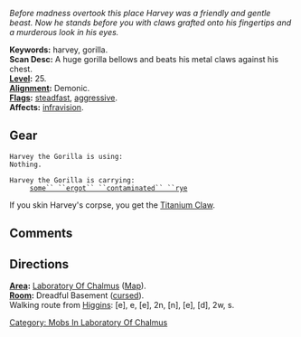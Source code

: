 *Before madness overtook this place Harvey was a friendly and gentle
beast. Now he stands before you with claws grafted onto his fingertips
and a murderous look in his eyes.*

**Keywords:** harvey, gorilla.  
**Scan Desc:** A huge gorilla bellows and beats his metal claws against
his chest.  
**[Level](Level "wikilink"):** 25.  
**[Alignment](Alignment "wikilink"):** Demonic.  
**[Flags](:Category:_Mob_Types "wikilink"):**
[steadfast](Sentinel_Mobs "wikilink"),
[aggressive](Aggressive_Mobs "wikilink").  
**Affects:** [infravision](Infravision "wikilink").  

## Gear

`Harvey the Gorilla is using:`  
`Nothing.`

`Harvey the Gorilla is carrying:`  
`     `[`some`` ``ergot`` ``contaminated`` ``rye`](Ergot_Contaminated_Rye "wikilink")

If you skin Harvey's corpse, you get the [Titanium
Claw](Titanium_Claw "wikilink").

## Comments

## Directions

**[Area](:Category:_Areas "wikilink"):** [ Laboratory Of
Chalmus](:Category:_Laboratory_Of_Chalmus "wikilink")
([Map](Laboratory_Of_Chalmus_Map "wikilink")).  
**[Room](:Category:_Rooms "wikilink"):** Dreadful Basement
([cursed](Cursed_Rooms "wikilink")).  
Walking route from [Higgins](Higgins "wikilink"): \[e\], e, \[e\], 2n,
\[n\], \[e\], \[d\], 2w, s.  

[Category: Mobs In Laboratory Of
Chalmus](Category:_Mobs_In_Laboratory_Of_Chalmus "wikilink")
